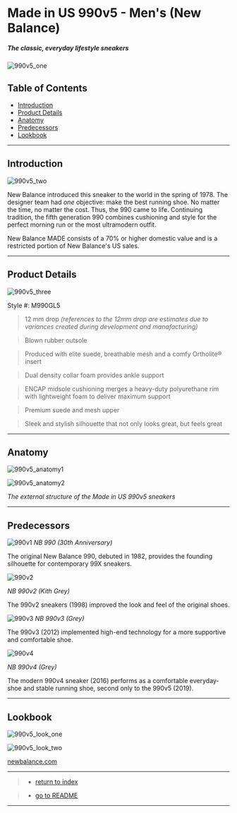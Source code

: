 # Made in US 990v5 - Men's (New Balance)
##### *The classic, everyday lifestyle sneakers*

![990v5_one](https://nb.scene7.com/is/image/NB/m990gl5_nb_02_i_b18d5b026e4d44da9d20?$dw_detail_main_lg$&bgc=f1f1f1&layer=1&bgcolor=f1f1f1&blendMode=mult&scale=10&wid=1600&hei=1600)

## Table of Contents

- [Introduction](#introduction)
- [Product Details](#product-details)
- [Anatomy](#anatomy)
- [Predecessors](#predecessors)
- [Lookbook](#lookbook)

---

## Introduction

![990v5_two](https://nb.scene7.com/is/image/NB/m990gl5_nb_03_i_53ec0edb36a941f18bfb?$dw_detail_main_lg$&bgc=f1f1f1&layer=1&bgcolor=f1f1f1&blendMode=mult&scale=10&wid=1600&hei=1600)

New Balance introduced this sneaker to the world in the spring of 1978. The designer team had *one* objective: make the best running shoe. No matter the time, no matter the cost. Thus, the 990 came to life. Continuing tradition, the fifth generation 990 combines cushioning and style for the perfect morning run or the most ultramodern outfit. 

New Balance MADE consists of a 70% or higher domestic value and is a restricted portion of New Balance's US sales.

---

## Product Details

![990v5_three](https://nb.scene7.com/is/image/NB/m990gl5_nb_07_i?$dw_detail_main_lg$&bgc=f1f1f1&layer=1&bgcolor=f1f1f1&blendMode=mult&scale=10&wid=1600&hei=1600)

Style #: M990GL5

> 12 mm drop *(references to the 12mm drop are estimates due to variances created during development and manafacturing)*

> Blown rubber outsole

> Produced with elite suede, breathable mesh and a comfy Ortholite® insert

> Dual density collar foam provides ankle support

> ENCAP midsole cushioning merges a heavy-duty polyurethane rim with lightweight foam to deliver maximum support

> Premium suede and mesh upper

> Sleek and stylish silhouette that not only looks great, but feels great

---

## Anatomy

![990v5_anatomy1](https://i.imgur.com/P9WkUqn.png)

![990v5_anatomy2](https://i.imgur.com/GuGS8O1.png)

*The external structure of the Made in US 990v5 sneakers*

---

## Predecessors

![990v1](https://i.ebayimg.com/images/g/hOoAAOSwVy5ffl0~/s-l1600.jpg) 
*NB 990 (30th Anniversary)*

The original New Balance 990, debuted in 1982, provides the founding silhouette for contemporary 99X sneakers. 

![990v2](https://snkryard.com/products/images/sx/new-balance-990-v2-kith-grey.jpg) 

*NB 990v2 (Kith Grey)*

The 990v2 sneakers (1998) improved the look and feel of the original shoes. 

![990v3](https://process.fs.grailed.com/AJdAgnqCST4iPtnUxiGtTz/cache=expiry:max/rotate=deg:exif/resize=width:1200/output=quality:70/compress/JNwsDecgRz6jKnCyfbHU) 
*NB 990v3 (Grey)*

The 990v3 (2012) implemented high-end technology for a more supportive and comfortable shoe. 

![990v4](https://images.garmentory.com/images/2817947/large/New-Balance-990v4---Grey-20190710202014.jpg?1562790019) 

*NB 990v4 (Grey)*

The modern 990v4 sneaker (2016) performs as a comfortable everyday-shoe and stable running shoe, second only to the 990v5 (2019). 


---

## Lookbook

![990v5_look_one](https://www.newbalance.com/dw/image/v2/AAGI_PRD/on/demandware.static/-/Library-Sites-NBUS-NBCA/default/dwa79a24e1/images/page-designer/2020/july/11066_Component_E_image_1.jpg?sw=683&sfrm=jpg)

![990v5_look_two](https://www.newbalance.com/dw/image/v2/AAGI_PRD/on/demandware.static/-/Library-Sites-NBUS-NBCA/default/dw76107994/images/page-designer/2020/july/11066_Component_E_image_2.jpg?sw=683&sfrm=jpg)

[newbalance.com](https://www.newbalance.com/pd/made-in-us-990v5/M990V5-26577-M.html)

---

> - [return to index](https://juliogn.github.io/index.html)


> - [go to README](https://juliogn.github.io/ReadEm.html)

---

